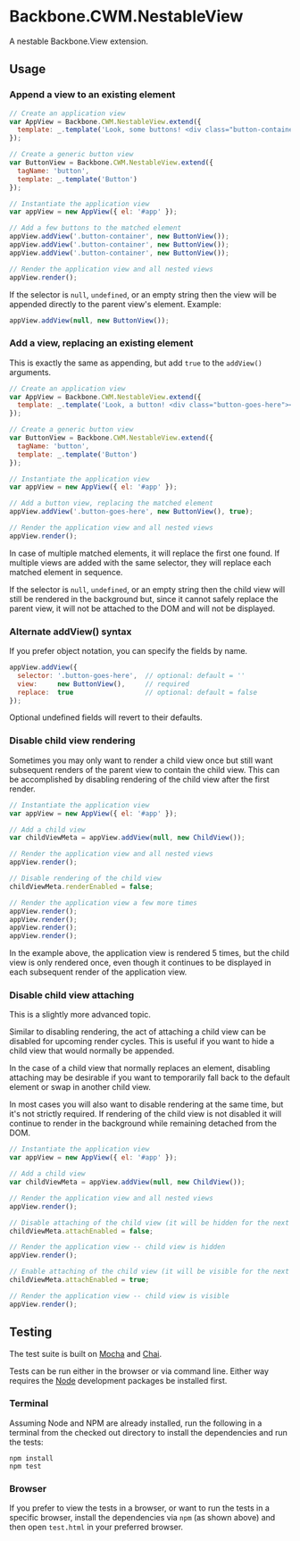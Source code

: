 # Backbone.CWM.NestableView

A nestable Backbone.View extension.

## Usage

### Append a view to an existing element

```javascript
// Create an application view
var AppView = Backbone.CWM.NestableView.extend({
  template: _.template('Look, some buttons! <div class="button-container"></div>')
});

// Create a generic button view
var ButtonView = Backbone.CWM.NestableView.extend({
  tagName: 'button',
  template: _.template('Button')
});

// Instantiate the application view
var appView = new AppView({ el: '#app' });

// Add a few buttons to the matched element
appView.addView('.button-container', new ButtonView());
appView.addView('.button-container', new ButtonView());
appView.addView('.button-container', new ButtonView());

// Render the application view and all nested views
appView.render();
```

If the selector is `null`, `undefined`, or an empty string then the view will be appended directly to the parent view's element. Example:

```javascript
appView.addView(null, new ButtonView());
```

### Add a view, replacing an existing element

This is exactly the same as appending, but add `true` to the `addView()` arguments.

```javascript
// Create an application view
var AppView = Backbone.CWM.NestableView.extend({
  template: _.template('Look, a button! <div class="button-goes-here"></div>')
});

// Create a generic button view
var ButtonView = Backbone.CWM.NestableView.extend({
  tagName: 'button',
  template: _.template('Button')
});

// Instantiate the application view
var appView = new AppView({ el: '#app' });

// Add a button view, replacing the matched element
appView.addView('.button-goes-here', new ButtonView(), true);

// Render the application view and all nested views
appView.render();
```

In case of multiple matched elements, it will replace the first one found. If multiple views are added with the same selector, they will replace each matched element in sequence.

If the selector is `null`, `undefined`, or an empty string then the child view will still be rendered in the background but, since it cannot safely replace the parent view, it will not be attached to the DOM and will not be displayed.

### Alternate addView() syntax

If you prefer object notation, you can specify the fields by name.

```javascript
appView.addView({
  selector: '.button-goes-here',  // optional: default = ''
  view:     new ButtonView(),     // required
  replace:  true                  // optional: default = false
});
```

Optional undefined fields will revert to their defaults.

### Disable child view rendering

Sometimes you may only want to render a child view once but still want subsequent renders of the parent view to contain the child view. This can be accomplished by disabling rendering of the child view after the first render.

```javascript
// Instantiate the application view
var appView = new AppView({ el: '#app' });

// Add a child view
var childViewMeta = appView.addView(null, new ChildView());

// Render the application view and all nested views
appView.render();

// Disable rendering of the child view
childViewMeta.renderEnabled = false;

// Render the application view a few more times
appView.render();
appView.render();
appView.render();
appView.render();
```

In the example above, the application view is rendered 5 times, but the child view is only rendered once, even though it continues to be displayed in each subsequent render of the application view.

### Disable child view attaching

This is a slightly more advanced topic.

Similar to disabling rendering, the act of attaching a child view can be disabled for upcoming render cycles. This is useful if you want to hide a child view that would normally be appended.

In the case of a child view that normally replaces an element, disabling attaching may be desirable if you want to temporarily fall back to the default element or swap in another child view.

In most cases you will also want to disable rendering at the same time, but it's not strictly required. If rendering of the child view is not disabled it will continue to render in the background while remaining detached from the DOM.

```javascript
// Instantiate the application view
var appView = new AppView({ el: '#app' });

// Add a child view
var childViewMeta = appView.addView(null, new ChildView());

// Render the application view and all nested views
appView.render();

// Disable attaching of the child view (it will be hidden for the next render)
childViewMeta.attachEnabled = false;

// Render the application view -- child view is hidden
appView.render();

// Enable attaching of the child view (it will be visible for the next render)
childViewMeta.attachEnabled = true;

// Render the application view -- child view is visible
appView.render();
```

## Testing

The test suite is built on [Mocha](http://mochajs.org/) and [Chai](http://chaijs.com/).

Tests can be run either in the browser or via command line. Either way requires the [Node](http://nodejs.org/) development packages be installed first.

### Terminal

Assuming Node and NPM are already installed, run the following in a terminal from the checked out directory to install the dependencies and run the tests:

```
npm install
npm test
```

### Browser

If you prefer to view the tests in a browser, or want to run the tests in a specific browser, install the dependencies via `npm` (as shown above) and then open `test.html` in your preferred browser.
